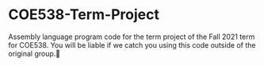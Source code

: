 # COE538-Term-Project
Assembly language program code for the term project of the Fall 2021 term for COE538. You will be liable if we catch you using this code outside of the original group.💯
